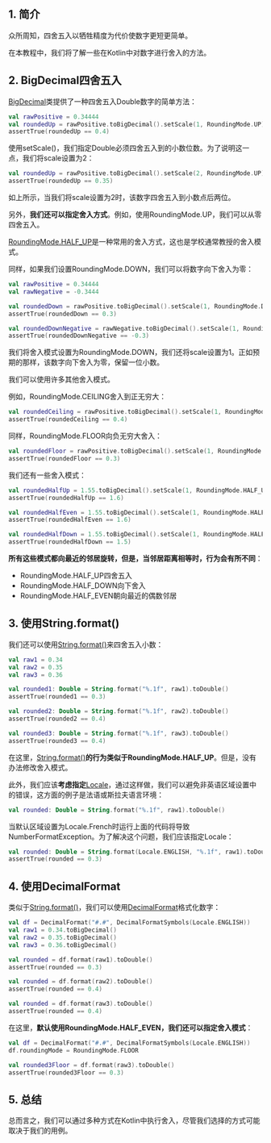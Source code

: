 ## 1. 简介

众所周知，四舍五入以牺牲精度为代价使数字更短更简单。

在本教程中，我们将了解一些在Kotlin中对数字进行舍入的方法。

## 2. BigDecimal四舍五入

[BigDecimal](https://www.baeldung.com/java-bigdecimal-biginteger#bigdecimal)类提供了一种四舍五入Double数字的简单方法：

```kotlin
val rawPositive = 0.34444
val roundedUp = rawPositive.toBigDecimal().setScale(1, RoundingMode.UP).toDouble()
assertTrue(roundedUp == 0.4)
```

使用setScale()，我们指定Double必须四舍五入到的小数位数。为了说明这一点，我们将scale设置为2：

```kotlin
val roundedUp = rawPositive.toBigDecimal().setScale(2, RoundingMode.UP).toDouble()
assertTrue(roundedUp == 0.35)
```

如上所示，当我们将scale设置为2时，该数字四舍五入到小数点后两位。

另外，**我们还可以指定舍入方式**。例如，使用RoundingMode.UP，我们可以从零四舍五入。

[RoundingMode.HALF_UP](https://docs.oracle.com/en/java/javase/12/docs/api/java.base/java/math/RoundingMode.html#HALF_UP)是一种常用的舍入方式，这也是学校通常教授的舍入模式。

同样，如果我们设置RoundingMode.DOWN，我们可以将数字向下舍入为零：

```kotlin
val rawPositive = 0.34444
val rawNegative = -0.3444

val roundedDown = rawPositive.toBigDecimal().setScale(1, RoundingMode.DOWN).toDouble()
assertTrue(roundedDown == 0.3)

val roundedDownNegative = rawNegative.toBigDecimal().setScale(1, RoundingMode.DOWN).toDouble()
assertTrue(roundedDownNegative == -0.3)
```

我们将舍入模式设置为RoundingMode.DOWN，我们还将scale设置为1。正如预期的那样，该数字向下舍入为零，保留一位小数。

我们可以使用许多其他舍入模式。

例如，RoundingMode.CEILING舍入到正无穷大：

```kotlin
val roundedCeiling = rawPositive.toBigDecimal().setScale(1, RoundingMode.CEILING).toDouble()
assertTrue(roundedCeiling == 0.4)
```

同样，RoundingMode.FLOOR向负无穷大舍入：

```kotlin
val roundedFloor = rawPositive.toBigDecimal().setScale(1, RoundingMode.FLOOR).toDouble()
assertTrue(roundedFloor == 0.3)
```

我们还有一些舍入模式：

```kotlin
val roundedHalfUp = 1.55.toBigDecimal().setScale(1, RoundingMode.HALF_UP).toDouble()
assertTrue(roundedHalfUp == 1.6)

val roundedHalfEven = 1.55.toBigDecimal().setScale(1, RoundingMode.HALF_EVEN).toDouble()
assertTrue(roundedHalfEven == 1.6)

val roundedHalfDown = 1.55.toBigDecimal().setScale(1, RoundingMode.HALF_DOWN).toDouble()
assertTrue(roundedHalfDown == 1.5)
```

**所有这些模式都向最近的邻居旋转，但是，当邻居距离相等时，行为会有所不同**：

-   RoundingMode.HALF_UP四舍五入
-   RoundingMode.HALF_DOWN向下舍入
-   RoundingMode.HALF_EVEN朝向最近的偶数邻居

## 3. 使用String.format()

我们还可以使用[String.format()](https://www.baeldung.com/string/format)来四舍五入小数：

```kotlin
val raw1 = 0.34
val raw2 = 0.35
val raw3 = 0.36

val rounded1: Double = String.format("%.1f", raw1).toDouble()
assertTrue(rounded1 == 0.3)

val rounded2: Double = String.format("%.1f", raw2).toDouble()
assertTrue(rounded2 == 0.4)

val rounded3: Double = String.format("%.1f", raw3).toDouble()
assertTrue(rounded3 == 0.4)
```

在这里，[String.format()](https://www.baeldung.com/string/format)**的行为类似于RoundingMode.HALF_UP**。但是，没有办法修改舍入模式。

此外，我们应该**考虑指定**[Locale](https://www.baeldung.com/java-localization-messages-formatting)，通过这样做，我们可以避免非英语区域设置中的错误，这方面的例子是法语或斯拉夫语言环境：

```kotlin
val rounded: Double = String.format("%.1f", raw1).toDouble()
```

当默认区域设置为Locale.French时运行上面的代码将导致NumberFormatException。为了解决这个问题，我们应该指定Locale：

```kotlin
val rounded: Double = String.format(Locale.ENGLISH, "%.1f", raw1).toDouble() 
assertTrue(rounded == 0.3)
```

## 4. 使用DecimalFormat

类似于[String.format()](https://www.baeldung.com/string/format)，我们可以使用[DecimalFormat](https://www.baeldung.com/java-decimalformat)格式化数字：

```kotlin
val df = DecimalFormat("#.#", DecimalFormatSymbols(Locale.ENGLISH))
val raw1 = 0.34.toBigDecimal()
val raw2 = 0.35.toBigDecimal()
val raw3 = 0.36.toBigDecimal()

val rounded = df.format(raw1).toDouble()
assertTrue(rounded == 0.3)

val rounded = df.format(raw2).toDouble()
assertTrue(rounded == 0.4)

val rounded = df.format(raw3).toDouble()
assertTrue(rounded == 0.4)
```

在这里，**默认使用RoundingMode.HALF_EVEN，我们还可以指定舍入模式**：

```kotlin
val df = DecimalFormat("#.#", DecimalFormatSymbols(Locale.ENGLISH))
df.roundingMode = RoundingMode.FLOOR

val rounded3Floor = df.format(raw3).toDouble()
assertTrue(rounded3Floor == 0.3)
```

## 5. 总结

总而言之，我们可以通过多种方式在Kotlin中执行舍入，尽管我们选择的方式可能取决于我们的用例。